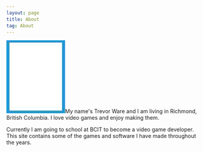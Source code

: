 ```yaml
---
layout: page
title: About
tag: About
---
```


<img id="aboutimg" src="/assets/icons/about.png" width="154" height="192" />My name's Trevor Ware and I am living in Richmond, British Columbia. I love video games and enjoy making them.

Currently I am going to school at BCIT to become a video game developer. This site contains some of the games and software I have made throughout the years.
<br>
<br>
